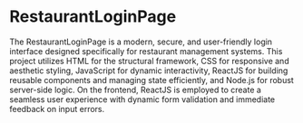 # RestaurantLoginPage
The RestaurantLoginPage is a modern, secure, and user-friendly login interface designed specifically for restaurant management systems. This project utilizes HTML for the structural framework, CSS for responsive and aesthetic styling, JavaScript for dynamic interactivity, ReactJS for building reusable components and managing state efficiently, and Node.js for robust server-side logic. On the frontend, ReactJS is employed to create a seamless user experience with dynamic form validation and immediate feedback on input errors.
